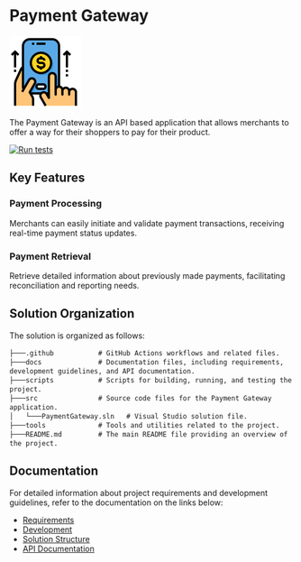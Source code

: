 # Payment Gateway

<img src="docs/assets/icon.png" width="128" width="128">

The Payment Gateway is an API based application that allows merchants to offer a way for their shoppers to pay for their product.

[![Run tests](https://github.com/karoly-sefel/payment-gateway/actions/workflows/run-tests.yml/badge.svg?branch=main)](https://github.com/karoly-sefel/payment-gateway/actions/workflows/run-tests.yml)

## Key Features

### Payment Processing
Merchants can easily initiate and validate payment transactions, receiving real-time payment status updates.

### Payment Retrieval
Retrieve detailed information about previously made payments, facilitating reconciliation and reporting needs.

## Solution Organization
The solution is organized as follows:

```
├───.github           # GitHub Actions workflows and related files.
├───docs              # Documentation files, including requirements, development guidelines, and API documentation.
├───scripts           # Scripts for building, running, and testing the project.
├───src               # Source code files for the Payment Gateway application.
│   └───PaymentGateway.sln   # Visual Studio solution file.
├───tools             # Tools and utilities related to the project.
├───README.md         # The main README file providing an overview of the project.

```

## Documentation
For detailed information about project requirements and development guidelines, refer to the documentation on the links below:

- [Requirements](docs/requirements.md)
- [Development](docs/development.md)
- [Solution Structure](docs/solution-structure.md)
- [API Documentation](docs/api-documentation.md)

